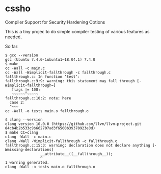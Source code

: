 # cssho
Compiler Support for Security Hardening Options

This is a tiny projec to do simple compiler testing of various features
as needed.

So far:

```
$ gcc --version
gcc (Ubuntu 7.4.0-1ubuntu1~18.04.1) 7.4.0
$ make
cc -Wall -c main.c
cc -Wall -Wimplicit-fallthrough -c fallthrough.c
fallthrough.c: In function ‘test’:
fallthrough.c:9:9: warning: this statement may fall through [-Wimplicit-fallthrough=]
   flags |= 100;
   ~~~~~~^~~~~~
fallthrough.c:10:2: note: here
  case 2:
  ^~~~
cc -Wall -o tests main.o fallthrough.o
```

```
$ clang --version
clang version 10.0.0 (https://github.com/llvm/llvm-project.git 84cb4b2b533c9b662707ad3f6500b39370923e0d)
$ make CC=clang
clang -Wall -c main.c
clang -Wall -Wimplicit-fallthrough -c fallthrough.c
fallthrough.c:15:3: warning: declaration does not declare anything [-Wmissing-declarations]
                __attribute__((__fallthrough__));
                ^
1 warning generated.
clang -Wall -o tests main.o fallthrough.o
```
